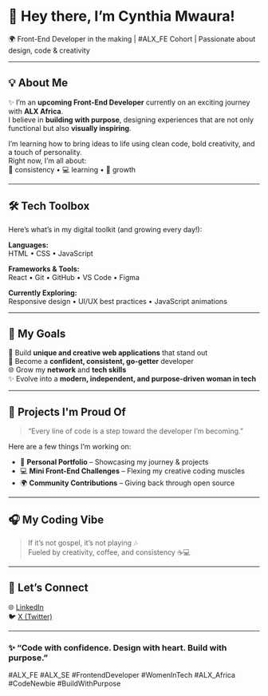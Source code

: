 # 👋 Hey there, I’m Cynthia Mwaura!  
🌍 Front-End Developer in the making | #ALX_FE Cohort | Passionate about design, code & creativity  

---

## 💡 About Me  
✨ I’m an **upcoming Front-End Developer** currently on an exciting journey with **ALX Africa**.  
I believe in **building with purpose**, designing experiences that are not only functional but also **visually inspiring**.  

I’m learning how to bring ideas to life using clean code, bold creativity, and a touch of personality.  
Right now, I’m all about:  
🎯 consistency • 💻 learning • 💫 growth  

---

## 🛠️ Tech Toolbox  
Here’s what’s in my digital toolkit (and growing every day!):  

**Languages:**  
HTML • CSS • JavaScript  

**Frameworks & Tools:**  
React • Git • GitHub • VS Code • Figma  

**Currently Exploring:**  
Responsive design • UI/UX best practices • JavaScript animations  

---

## 🚀 My Goals  
🌱 Build **unique and creative web applications** that stand out  
💪 Become a **confident, consistent, go-getter** developer  
🌐 Grow my **network** and **tech skills**  
✨ Evolve into a **modern, independent, and purpose-driven woman in tech**  

---

## 🧠 Projects I'm Proud Of  
> “Every line of code is a step toward the developer I’m becoming.”  

Here are a few things I’m working on:
- 🎨 **Personal Portfolio** – Showcasing my journey & projects  
- 💻 **Mini Front-End Challenges** – Flexing my creative coding muscles  
- 🌍 **Community Contributions** – Giving back through open source  

---

## 🎧 My Coding Vibe  
> If it’s not gospel, it’s not playing 🎶  
Fueled by creativity, coffee, and consistency ☕💻  

---

## 🤝 Let’s Connect  
🌐 [LinkedIn](https://www.linkedin.com/in/cynthia-mwaura-756856306/)  
🐦 [X (Twitter)]([https://twitter.com/your-link](https://x.com/CindyNjeri51806))  
  

---

### ✨ “Code with confidence. Design with heart. Build with purpose.”  

#ALX_FE #ALX_SE #FrontendDeveloper #WomenInTech #ALX_Africa #CodeNewbie #BuildWithPurpose
